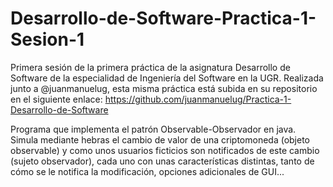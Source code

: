 # Desarrollo-de-Software-Practica-1-Sesion-1
Primera sesión de la primera práctica de la asignatura Desarrollo de Software de la especialidad de Ingeniería del Software en la UGR.
Realizada junto a @juanmanuelug, esta misma práctica está subida en su repositorio en el siguiente enlace: https://github.com/juanmanuelug/Practica-1-Desarrollo-de-Software

Programa que implementa el patrón Observable-Observador en java. Simula mediante hebras el cambio de valor de una criptomoneda (objeto observable) y como unos usuarios ficticios son notificados de este cambio (sujeto observador), cada uno con unas características distintas, tanto de cómo se le notifica la modificación, opciones adicionales de GUI...